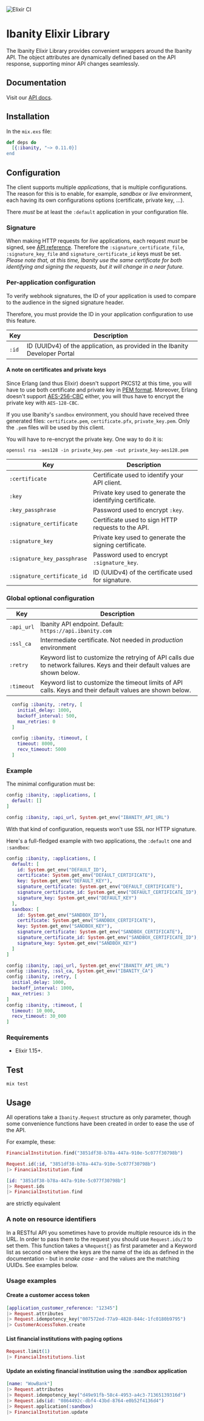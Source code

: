 ![Elixir CI](https://github.com/ibanity/ibanity-elixir/workflows/Elixir%20CI/badge.svg?branch=master)

# Ibanity Elixir Library

The Ibanity Elixir Library provides convenient wrappers around the Ibanity API. The object attributes are dynamically defined based on the API response, supporting minor API changes seamlessly.

## Documentation

Visit our [API docs](https://documentation.ibanity.com/xs2a/1/api/elixir).

## Installation

In the `mix.exs` file:
```elixir
def deps do
  [{:ibanity, "~> 0.11.0}]
end
```

## Configuration

The client supports multiple _applications_, that is multiple configurations.
The reason for this is to enable, for example, _sandbox_ or _live_ environment, each having its own
configurations options (certificate, private key, ...).

There *must* be at least the `:default` application in your configuration file.

### Signature

When making HTTP requests for _live_ applications, each request *must* be signed, see [API reference](https://documentation.ibanity.com/api#signature). Therefore the `:signature_certificate_file`, `:signature_key_file` and `signature_certificate_id` keys must be set. *Please note that, at this time, Ibanity use the same certificate for both identifying and signing the requests, but it will change in a near future.*

### Per-application configuration

To verify webhook signatures, the ID of your application is used to compare to the audience in the signed signature header.

Therefore, you must provide the ID in your application configuration to use this feature.

Key | Description
--- | -----------
`:id` | ID (UUIDv4) of the application, as provided in the Ibanity Developer Portal

#### A note on certificates and private keys

Since Erlang (and thus Elixir) doesn't support PKCS12 at this time, you will have to use both certificate and private key in [PEM format](https://en.wikipedia.org/wiki/Privacy-Enhanced_Mail).
Moreover, Erlang doesn't support [AES-256-CBC](https://en.wikipedia.org/wiki/Advanced_Encryption_Standard) either, you will thus have to encrypt the private key with `AES-128-CBC`.

If you use Ibanity's `sandbox` environment, you should have received three generated files: `certificate.pem`, `certificate.pfx`, `private_key.pem`.
Only the `.pem` files will be used by this client.

You will have to re-encrypt the private key. One way to do it is:
```
openssl rsa -aes128 -in private_key.pem -out private_key-aes128.pem
```

Key | Description
--- | -----------
`:certificate` | Certificate used to identify your API client.
`:key` | Private key used to generate the identifying certificate.
`:key_passphrase` | Password used to encrypt `:key`.
`:signature_certificate` | Certificate used to sign HTTP requests to the API.
`:signature_key` | Private key used to generate the signing certificate.
`:signature_key_passphrase` | Password used to encrypt `:signature_key`.
`:signature_certificate_id` | ID (UUIDv4) of the certificate used for signature.

### Global optional configuration

Key | Description
--- | -----------
`:api_url` | Ibanity API endpoint. Default: `https://api.ibanity.com`
`:ssl_ca` | Intermediate certificate. Not needed in _production_ environment
`:retry` | Keyword list to customize the retrying of API calls due to network failures. Keys and their default values are shown below.
`:timeout` | Keyword list to customize the timeout limits of API calls. Keys and their default values are shown below.
```elixir
  config :ibanity, :retry, [
    initial_delay: 1000,
    backoff_interval: 500,
    max_retries: 0
  ]
```
```elixir
  config :ibanity, :timeout, [
    timeout: 8000,
    recv_timeout: 5000
  ]
```

### Example

The minimal configuration must be:
```elixir
config :ibanity, :applications, [
  default: []
]

config :ibanity, :api_url, System.get_env("IBANITY_API_URL")
```
With that kind of configuration, requests won't use SSL nor HTTP signature.

Here's a full-fledged example with two applications, the `:default` one and `:sandbox`:
```elixir
config :ibanity, :applications, [
  default: [
    id: System.get_env("DEFAULT_ID"),
    certificate: System.get_env("DEFAULT_CERTIFICATE"),
    key: System.get_env("DEFAULT_KEY"),
    signature_certificate: System.get_env("DEFAULT_CERTIFICATE"),
    signature_certificate_id: System.get_env("DEFAULT_CERTIFICATE_ID"),
    signature_key: System.get_env("DEFAULT_KEY")
  ],
  sandbox: [
    id: System.get_env("SANDBOX_ID"),
    certificate: System.get_env("SANDBOX_CERTIFICATE"),
    key: System.get_env("SANDBOX_KEY"),
    signature_certificate: System.get_env("SANDBOX_CERTIFICATE"),
    signature_certificate_id: System.get_env("SANDBOX_CERTIFICATE_ID"),
    signature_key: System.get_env("SANDBOX_KEY")
  ]
]

config :ibanity, :api_url, System.get_env("IBANITY_API_URL")
config :ibanity, :ssl_ca, System.get_env("IBANITY_CA")
config :ibanity, :retry, [
  initial_delay: 1000,
  backoff_interval: 1000,
  max_retries: 3
]
config :ibanity, :timeout, [
  timeout: 10_000,
  recv_timeout: 30_000
]
```

### Requirements

* Elixir 1.15+.

## Test

`mix test`

## Usage

All operations take a `Ibanity.Request` structure as only parameter, though some convenience functions have been created in order to ease the use of the API.

For example, these:
```elixir
FinancialInstitution.find("3851df38-b78a-447a-910e-5c077f30798b")
```
```elixir
Request.id(:id, "3851df38-b78a-447a-910e-5c077f30798b")
|> FinancialInstitution.find
```
```elixir
[id: "3851df38-b78a-447a-910e-5c077f30798b"]
|> Request.ids
|> FinancialInstitution.find
```
are strictly equivalent

### A note on resource identifiers

In a RESTful API you sometimes have to provide multiple resource ids in the URL.
In order to pass them to the request you should use `Request.ids/2` to set them.
This function takes a `%Request{}` as first parameter and a Keyword list as second one where the keys are the name of the ids as defined in the documentation - but in _snake case_ - and the values are the matching UUIDs.
See examples below.

### Usage examples

#### Create a customer access token

```elixir
[application_customer_reference: "12345"]
|> Request.attributes
|> Request.idempotency_key("007572ed-77a9-4828-844c-1fc0180b9795")
|> CustomerAccessToken.create
```

#### List financial institutions with paging options

```elixir
Request.limit(1)
|> FinancialInstitutions.list
```

#### Update an existing financial institution using the _:sandbox_ application

```elixir
[name: "WowBank"]
|> Request.attributes
|> Request.idempotency_key("d49e91fb-58c4-4953-a4c3-71365139316d")
|> Request.ids(id: "0864492c-dbf4-43bd-8764-e0b52f4136d4")
|> Request.application(:sandbox)
|> FinancialInstitution.update
```
